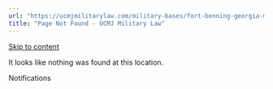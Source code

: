 ```yaml
---
url: "https://ucmjmilitarylaw.com/military-bases/fort-benning-georgia-military-defense-lawyer-ucmj-legal-guide/%7Blocation13"
title: "Page Not Found - UCMJ Military Law"
---
```


[Skip to content](https://ucmjmilitarylaw.com/military-bases/fort-benning-georgia-military-defense-lawyer-ucmj-legal-guide/%7Blocation13#content)

It looks like nothing was found at this location.

Notifications